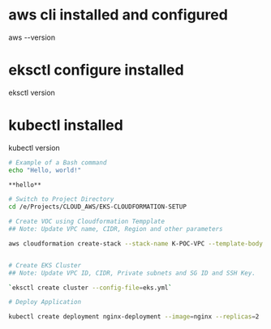 
# aws cli installed and configured
aws --version

# eksctl configure installed
eksctl version

# kubectl installed
kubectl version

```bash
# Example of a Bash command
echo "Hello, world!"

**hello**

# Switch to Project Directory
cd /e/Projects/CLOUD_AWS/EKS-CLOUDFORMATION-SETUP

# Create VOC using Cloudformation Tempplate
## Note: Update VPC name, CIDR, Region and other parameters 

aws cloudformation create-stack --stack-name K-POC-VPC --template-body file://vpc-setup.yml --capabilities CAPABILITY_NAMED_IAM 


# Create EKS Cluster
## Note: Update VPC ID, CIDR, Private subnets and SG ID and SSH Key.

`eksctl create cluster --config-file=eks.yml`

# Deploy Application

kubectl create deployment nginx-deployment --image=nginx --replicas=2





